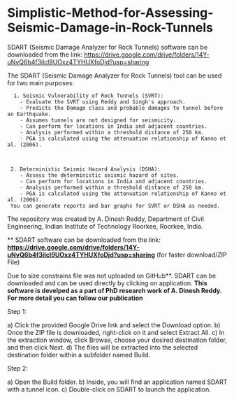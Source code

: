 # Simplistic-Method-for-Assessing-Seismic-Damage-in-Rock-Tunnels

SDART (Seismic Damage Analyzer for Rock Tunnels) software can be downloaded from the link: https://drive.google.com/drive/folders/14Y-uNvQ6b4f3ilcl9UOxz4TYHUXfoDjd?usp=sharing 


The SDART (Seismic Damage Analyzer for Rock Tunnels) tool can be used for two main purposes:


      1. Seismic Vulnerability of Rock Tunnels (SVRT):
        - Evaluate the SVRT using Reddy and Singh's approach.
        - Predicts the Damage class and probable damages to tunnel before an Earthquake.
        - Assumes tunnels are not designed for seismicity.
        - Can perform for locations in India and adjacent countries.
        - Analysis performed within a threshold distance of 250 km.
        - PGA is calculated using the attenuation relationship of Kanno et al. (2006).    
    
     
     
     2. Deterministic Seismic Hazard Analysis (DSHA):
        - Assess the deterministic seismic hazard of sites.
        - Can perform for locations in India and adjacent countries.
        - Analysis performed within a threshold distance of 250 km.
        - PGA is calculated using the attenuation relationship of Kanno et al. (2006).
     You can generate reports and bar graphs for SVRT or DSHA as needed.



The repository was created by A. Dinesh Reddy, Department of Civil Engineering, Indian Institute of Technology Roorkee, Roorkee, India.

** SDART software can be downloaded from the link:
 **https://drive.google.com/drive/folders/14Y-uNvQ6b4f3ilcl9UOxz4TYHUXfoDjd?usp=sharing**     (for faster download/ZIP File)
     

Due to size constrains file was not uploaded on GitHub**. SDART can be downloaded and can be used directly by clicking on application.
**This software is develped as a part of PhD research work of A. Dinesh Reddy. For more detail you can follow our publication**

Step 1:

a) Click the provided Google Drive link and select the Download option.
b) Once the ZIP file is downloaded, right-click on it and select Extract All.
c) In the extraction window, click Browse, choose your desired destination folder, and then click Next.
d) The files will be extracted into the selected destination folder within a subfolder named Build.

Step 2:

a) Open the Build folder.
b) Inside, you will find an application named SDART with a tunnel icon.
c) Double-click on SDART to launch the application.

